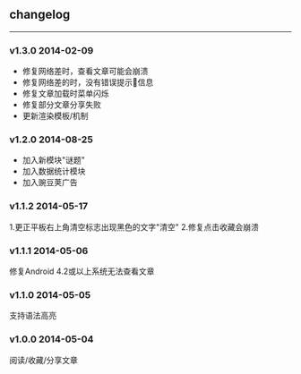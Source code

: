 ## changelog

---

### v1.3.0 2014-02-09
- 修复网络差时，查看文章可能会崩溃
- 修复网络差的时，没有错误提示信息
- 修复文章加载时菜单闪烁
- 修复部分文章分享失败
- 更新渲染模板/机制

### v1.2.0 2014-08-25
* 加入新模块"谜题"
* 加入数据统计模块
* 加入豌豆荚广告

### v1.1.2 2014-05-17
1.更正平板右上角清空标志出现黑色的文字"清空"
2.修复点击收藏会崩溃

### v1.1.1 2014-05-06
修复Android 4.2或以上系统无法查看文章

### v1.1.0 2014-05-05
支持语法高亮

### v1.0.0 2014-05-04
阅读/收藏/分享文章